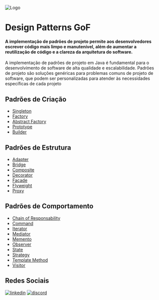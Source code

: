 ![Logo](https://bgasparotto.com/wp-content/uploads/2016/11/design-patterns-logo-2.png)


# Design Patterns GoF

#### A implementação de padrões de projeto permite aos desenvolvedores escrever código mais limpo e manutenível, além de aumentar a reutilização de código e a clareza da arquitetura do software.




A implementação de padrões de projeto em Java é fundamental para o desenvolvimento de software de alta qualidade e escalabilidade. Padrões de projeto são soluções genéricas para problemas comuns de projeto de software, que podem ser personalizadas para atender às necessidades específicas de cada projeto



## Padrões de Criação

- [Singleton](https://github.com/Azzasp/DesignPatterns-java/tree/main/Creational%20Patterns/Singleton/Singleton)
- [Factory](https://github.com/Azzasp/DesignPatterns-java/tree/main/Creational%20Patterns/Factory/Factory)
- [Abstract Factory](https://github.com/Azzasp/DesignPatterns-java/tree/main/Creational%20Patterns/Factory/AbstractFactory)
- [Prototype](https://github.com/Azzasp/DesignPatterns-java/tree/main/Creational%20Patterns/Prototype)
- [Builder](https://github.com/Azzasp/DesignPatterns-java/tree/main/Creational%20Patterns/Builder)

## Padrões de Estrutura

- [Adapter](https://github.com/Azzasp/DesignPatterns-java/tree/main/Structural%20Patterns/Adapter)
- [Bridge](https://github.com/Azzasp/DesignPatterns-java/tree/main/Structural%20Patterns/Bridge)
- [Composite]()
- [Decorator]()
- [Facade]()
- [Flyweight]()
- [Proxy]()

## Padrões de Comportamento

- [Chain of Responsability]()
- [Command]()
- [Iterator]()
- [Mediator]()
- [Memento]()
- [Observer]()
- [State]()
- [Strategy]()
- [Template Method]()
- [Visitor]()
## Redes Sociais

[![linkedin](https://img.shields.io/badge/linkedin-0A66C2?style=for-the-badge&logo=linkedin&logoColor=white)](https://www.linkedin.com/in/pedro-erick/)
[![discord](https://img.shields.io/badge/Discord-7289DA?style=for-the-badge&logo=discord&logoColor=white)](discordapp.com/users/312692327028359182)
